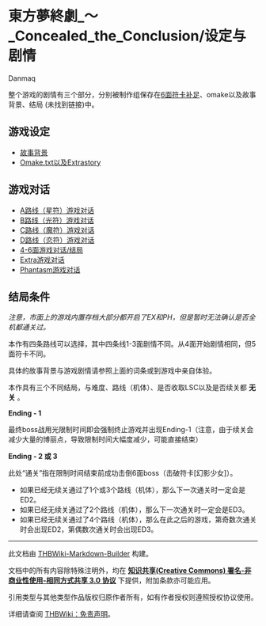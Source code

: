 # 東方夢終劇_～_Concealed_the_Conclusion/设定与剧情

<!-- source html: G:\repos\THBWiki-Markdown-Builder\THBWikiMarkdown\Temp\main\7\7e\ns0%3A%E6%9D%B1%E6%96%B9%E5%A4%A2%E7%B5%82%E5%8A%87_%EF%BD%9E_Concealed_the_Conclusion%2F%E8%AE%BE%E5%AE%9A%E4%B8%8E%E5%89%A7%E6%83%85.html -->

Danmaq

  
整个游戏的剧情有三个部分，分别被制作组保存在[6面符卡补足](./東方夢終劇_～_Concealed_the_Conclusion-符卡-Stage_6.md)、omake以及故事背景、结局 (未找到链接)中。
  


## 游戏设定
- [故事背景](./東方夢終劇_～_Concealed_the_Conclusion-设定与剧情-故事背景.md)
- [Omake.txt以及Extrastory](./東方夢終劇_～_Concealed_the_Conclusion-设定与剧情-omake.md)


## 游戏对话
- [A路线（星符）游戏对话](./東方夢終劇_～_Concealed_the_Conclusion-设定与剧情-星符.md)
- [B路线（光符）游戏对话](./東方夢終劇_～_Concealed_the_Conclusion-设定与剧情-光符.md)
- [C路线（魔符）游戏对话](./東方夢終劇_～_Concealed_the_Conclusion-设定与剧情-魔符.md)
- [D路线（恋符）游戏对话](./東方夢終劇_～_Concealed_the_Conclusion-设定与剧情-恋符.md)
- [4-6面游戏对话/结局](./東方夢終劇_～_Concealed_the_Conclusion-设定与剧情-共有.md)
- [Extra游戏对话](./東方夢終劇_～_Concealed_the_Conclusion-设定与剧情-extra.md)
- [Phantasm游戏对话](./東方夢終劇_～_Concealed_the_Conclusion-设定与剧情-phantasm.md)


## 结局条件
  
 *注意，市面上的游戏内置存档大部分都开启了EX和PH，但是暂时无法确认是否全机都通关过。* 
  
  
本作有四条路线可以选择，其中四条线1-3面剧情不同。从4面开始剧情相同，但5面符卡不同。
  
  
具体的故事背景与游戏剧情请参照上面的词条或到游戏中亲自体验。
  
  
本作具有三个不同结局，与难度、路线（机体）、是否收取LSC以及是否续关都 **无关** 。
  
  
 **Ending - 1** 
  
  
最终boss战用光限制时间即会强制终止游戏并出现Ending-1（注意，由于续关会减少大量的博丽点，导致限制时间大幅度减少，可能直接结束）
  
  
 **Ending - 2 或 3** 
  
  
此处“通关”指在限制时间结束前成功击倒6面boss（击破符卡[幻影少女]）。
  

- 如果已经无续关通过了1个或3个路线（机体），那么下一次通关时一定会是ED2。
- 如果已经无续关通过了2个路线（机体），那么下一次通关时一定会是ED3。
- 如果已经无续关通过了4个路线（机体），那么在此之后的游戏，第奇数次通关时会出现ED2，第偶数次通关时会出现ED3。





---

此文档由 [THBWiki-Markdown-Builder](https://github.com/Delsin-Yu/THBWiki-Markdown-Builder) 构建。

文档中的所有内容除特殊注明外，均在 [**知识共享(Creative Commons) 署名-非商业性使用-相同方式共享 3.0 协议**](https://creativecommons.org/licenses/by-sa/3.0/deed.zh-hans) 下提供，附加条款亦可能应用。

引用类型与其他类型作品版权归原作者所有，如有作者授权则遵照授权协议使用。

详细请查阅 [THBWiki：免责声明](https://thbwiki.cc/THBWiki:%E5%85%8D%E8%B4%A3%E5%A3%B0%E6%98%8E)。


